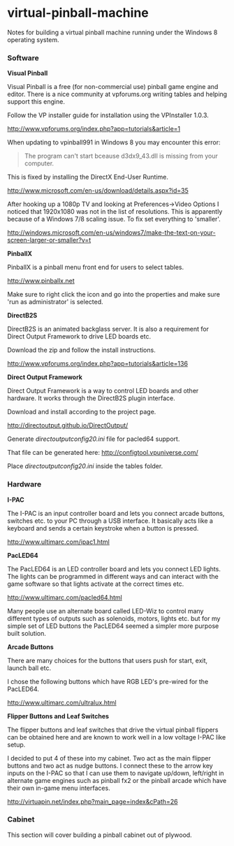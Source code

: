 virtual-pinball-machine
=======================

Notes for building a virtual pinball machine running under the Windows 8 operating system.

### Software

**Visual Pinball**

Visual Pinball is a free (for non-commercial use) pinball game engine and editor.  There is a nice community at vpforums.org writing tables and helping support this engine.

Follow the VP installer guide for installation using the VPInstaller 1.0.3.

http://www.vpforums.org/index.php?app=tutorials&article=1

When updating to vpinball991 in Windows 8 you may encounter this error:
>The program can't start bceause d3dx9_43.dll is missing from your computer.

This is fixed by installing the DirectX End-User Runtime.

http://www.microsoft.com/en-us/download/details.aspx?id=35

After hooking up a 1080p TV and looking at Preferences->Video Options I noticed that 1920x1080 was not in the list of resolutions.  This is apparently because of a Windows 7/8 scaling issue.  To fix set everything to 'smaller'.

http://windows.microsoft.com/en-us/windows7/make-the-text-on-your-screen-larger-or-smaller?v=t

**PinballX**

PinballX is a pinball menu front end for users to select tables.

http://www.pinballx.net

Make sure to right click the icon and go into the properties and make sure 'run as administrator' is selected.

**DirectB2S**

DirectB2S is an animated backglass server.  It is also a requirement for Direct Output Framework to drive LED boards etc.

Download the zip and follow the install instructions.

http://www.vpforums.org/index.php?app=tutorials&article=136

**Direct Output Framework**

Direct Output Framework is a way to control LED boards and other hardware.  It works through the DirectB2S plugin interface.

Download and install according to the project page.

http://directoutput.github.io/DirectOutput/

Generate *directoutputconfig20.ini* file for pacled64 support.  

That file can be generated here: http://configtool.vpuniverse.com/

Place *directoutputconfig20.ini* inside the tables folder.



### Hardware
**I-PAC**

The I-PAC is an input controller board and lets you connect arcade buttons, switches etc. to your PC through a USB interface.  It basically acts like a keyboard and sends a certain keystroke when a button is pressed.

http://www.ultimarc.com/ipac1.html


**PacLED64**

The PacLED64 is an LED controller board and lets you connect LED lights.  The lights can be programmed in different ways and can interact with the game software so that lights activate at the correct times etc.

http://www.ultimarc.com/pacled64.html

Many people use an alternate board called LED-Wiz to control many different types of outputs such as solenoids, motors, lights etc. but for my simple set of LED buttons the PacLED64 seemed a simpler more purpose built solution.

**Arcade Buttons**

There are many choices for the buttons that users push for start, exit, launch ball etc.

I chose the following buttons which have RGB LED's pre-wired for the PacLED64.

http://www.ultimarc.com/ultralux.html

**Flipper Buttons and Leaf Switches**

The flipper buttons and leaf switches that drive the virtual pinball flippers can be obtained here and are known to work well in a low voltage I-PAC like setup.

I decided to put 4 of these into my cabinet.  Two act as the main flipper buttons and two act as nudge buttons.  I connect these to the arrow key inputs on the I-PAC so that I can use them to navigate up/down, left/right in alternate game engines such as pinball fx2 or the pinball arcade which have their own in-game menu interfaces.

http://virtuapin.net/index.php?main_page=index&cPath=26


### Cabinet
This section will cover building a pinball cabinet out of plywood.
